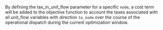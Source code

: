 By defining the tax\_in\_unit\_flow parameter for a specific `node`, a cost term will be added to the objective function to account the taxes associated with all unit\_flow variables with direction `to_node` over the course of the operational dispatch during the current optimization window.
